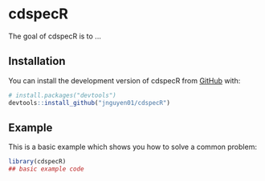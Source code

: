 
# cdspecR

<!-- badges: start -->
<!-- badges: end -->

The goal of cdspecR is to ...

## Installation

You can install the development version of cdspecR from [GitHub](https://github.com/) with:

``` r
# install.packages("devtools")
devtools::install_github("jnguyen01/cdspecR")
```

## Example

This is a basic example which shows you how to solve a common problem:

``` r
library(cdspecR)
## basic example code
```

